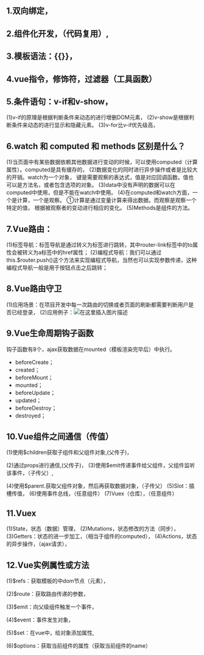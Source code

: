 ## 1.双向绑定，

## 2.组件化开发，（代码复用）,

## 3.模板语法：{{}}，
## 4.vue指令，修饰符，过滤器（工具函数）

## 5.条件语句：v-if和v-show，
(1)v-if的原理是根据判断条件来动态的进行增删DOM元素，
(2)v-show是根据判断条件来动态的进行显示和隐藏元素。
(3)v-for比v-if优先级高，

## 6.watch 和 computed 和 methods 区别是什么？
(1)当页面中有某些数据依赖其他数据进行变动的时候，可以使用computed（计算属性）。computed是具有缓存的，
(2)数据变化的同时进行异步操作或者是比较大的开销。watch为一个对象，
	键是需要观察的表达式，值是对应回调函数。值也可以是方法名，或者包含选项的对象。
(3)data中没有声明的数据可以在computed中使用，但是不能在watch中使用。
(4)在computed和watch方面，一个是计算，一个是观察。
		①计算是通过变量计算来得出数据。而观察是观察一个特定的值，
	根据被观察者的变动进行相应的变化。
(5)Methods是组件的方法。

## 7.Vue路由：

(1)标签导航：标签导航<router-link><router-link>是通过转义为<a></a>标签进行跳转，其中router-link标签中的to属性会被转义为a标签中的href属性；
(2)编程式导航：我们可以通过this.$router.push()这个方法来实现编程式导航，当然也可以实现参数传递，这种编程式导航一般是用于按钮点击之后跳转；

## 8.Vue路由守卫
(1)应用场景：在项目开发中每一次路由的切换或者页面的刷新都需要判断用户是否已经登录，
(2)应用例子：![在这里插入图片描述](https://img-blog.csdnimg.cn/20201022154410498.png?x-oss-process=image/watermark,type_ZmFuZ3poZW5naGVpdGk,shadow_10,text_aHR0cHM6Ly9ibG9nLmNzZG4ubmV0L3dzRGFMb25n,size_16,color_FFFFFF,t_70#pic_center)
## 9.Vue生命周期钩子函数

钩子函数有8个，ajax获取数据在mounted（模板渲染完毕后）中执行。

* beforeCreate；
* created；
* beforeMount；
* mounted；
* beforeUpdate；
* updated；
* beforeDestroy；
* destroyed；
## 10.Vue组件之间通信（传值）

(1)使用$children获取子组件和父组件对象,(父传子)，

(2)通过props进行通信,(父传子)，
(3)使用$emit传递事件给父组件，父组件监听该事件，（子传父）,

(4)使用$parent.获取父组件对象，然后再获取数据对象，（子传父）
(5)Slot：插槽传值，
(6)使用事件总线，（任意组件）
(7)Vuex（仓库），（任意组件）

## 11.Vuex

(1)State，状态（数据）管理，
(2)Mutations，状态修改的方法（同步），
(3)Getters：状态的进一步加工，（相当于组件的computed），
(4)Actions，状态的异步操作，（ajax请求），

## 12.Vue实例属性或方法

(1)$refs：获取模板的中dom节点（元素），

(2)$route：获取路由传递的参数，

(3)$emit：向父级组件触发一个事件，

(4)$event：事件发生对象，

(5)$set：在vue中，给对象添加属性,

(6)$options：获取当前组件的属性（获取当前组件的name）
